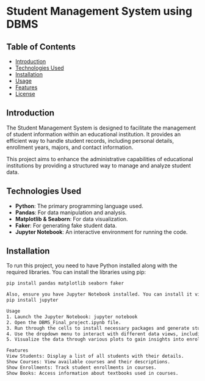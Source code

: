 # Student Management System using DBMS

## Table of Contents
- [Introduction](#introduction)
- [Technologies Used](#technologies-used)
- [Installation](#installation)
- [Usage](#usage)
- [Features](#features)
- [License](#license)

## Introduction
The Student Management System is designed to facilitate the management of student information within an educational institution. It provides an efficient way to handle student records, including personal details, enrollment years, majors, and contact information.

This project aims to enhance the administrative capabilities of educational institutions by providing a structured way to manage and analyze student data.

## Technologies Used
- **Python**: The primary programming language used.
- **Pandas**: For data manipulation and analysis.
- **Matplotlib & Seaborn**: For data visualization.
- **Faker**: For generating fake student data.
- **Jupyter Notebook**: An interactive environment for running the code.

## Installation
To run this project, you need to have Python installed along with the required libraries. You can install the libraries using pip:

```bash
pip install pandas matplotlib seaborn faker

Also, ensure you have Jupyter Notebook installed. You can install it via pip as well:
pip install jupyter

Usage
1. Launch the Jupyter Notebook: jupyter notebook
2. Open the DBMS_Final_project.ipynb file.
3. Run through the cells to install necessary packages and generate student data.
4. Use the dropdown menu to interact with different data views, including students, courses, enrollments, and books.
5. Visualize the data through various plots to gain insights into enrollment trends and demographics.

Features
View Students: Display a list of all students with their details.
Show Courses: View available courses and their descriptions.
Show Enrollments: Track student enrollments in courses.
Show Books: Access information about textbooks used in courses.
